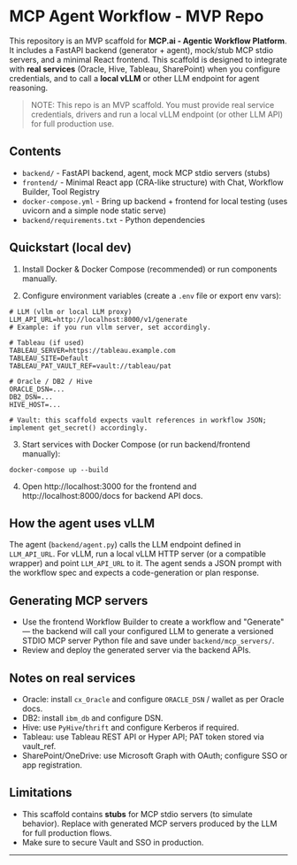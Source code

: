 # MCP Agent Workflow - MVP Repo

This repository is an MVP scaffold for **MCP.ai - Agentic Workflow Platform**.
It includes a FastAPI backend (generator + agent), mock/stub MCP stdio servers, and a minimal React frontend.
This scaffold is designed to integrate with **real services** (Oracle, Hive, Tableau, SharePoint) when you configure credentials, and to call a **local vLLM** or other LLM endpoint for agent reasoning.

> NOTE: This repo is an MVP scaffold. You must provide real service credentials, drivers and run a local vLLM endpoint (or other LLM API) for full production use.

## Contents
- `backend/` - FastAPI backend, agent, mock MCP stdio servers (stubs)
- `frontend/` - Minimal React app (CRA-like structure) with Chat, Workflow Builder, Tool Registry
- `docker-compose.yml` - Bring up backend + frontend for local testing (uses uvicorn and a simple node static serve)
- `backend/requirements.txt` - Python dependencies

## Quickstart (local dev)

1. Install Docker & Docker Compose (recommended) or run components manually.

2. Configure environment variables (create a `.env` file or export env vars):

```
# LLM (vllm or local LLM proxy)
LLM_API_URL=http://localhost:8000/v1/generate
# Example: if you run vllm server, set accordingly.

# Tableau (if used)
TABLEAU_SERVER=https://tableau.example.com
TABLEAU_SITE=Default
TABLEAU_PAT_VAULT_REF=vault://tableau/pat

# Oracle / DB2 / Hive
ORACLE_DSN=...
DB2_DSN=...
HIVE_HOST=...

# Vault: this scaffold expects vault references in workflow JSON; implement get_secret() accordingly.
```

3. Start services with Docker Compose (or run backend/frontend manually):
```
docker-compose up --build
```

4. Open http://localhost:3000 for the frontend and http://localhost:8000/docs for backend API docs.

## How the agent uses vLLM
The agent (`backend/agent.py`) calls the LLM endpoint defined in `LLM_API_URL`. For vLLM, run a local vLLM HTTP server (or a compatible wrapper) and point `LLM_API_URL` to it. The agent sends a JSON prompt with the workflow spec and expects a code-generation or plan response.

## Generating MCP servers
- Use the frontend Workflow Builder to create a workflow and "Generate" — the backend will call your configured LLM to generate a versioned STDIO MCP server Python file and save under `backend/mcp_servers/`.
- Review and deploy the generated server via the backend APIs.

## Notes on real services
- Oracle: install `cx_Oracle` and configure `ORACLE_DSN` / wallet as per Oracle docs.
- DB2: install `ibm_db` and configure DSN.
- Hive: use `PyHive`/`thrift` and configure Kerberos if required.
- Tableau: use Tableau REST API or Hyper API; PAT token stored via vault_ref.
- SharePoint/OneDrive: use Microsoft Graph with OAuth; configure SSO or app registration.

## Limitations
- This scaffold contains **stubs** for MCP stdio servers (to simulate behavior). Replace with generated MCP servers produced by the LLM for full production flows.
- Make sure to secure Vault and SSO in production.

---
